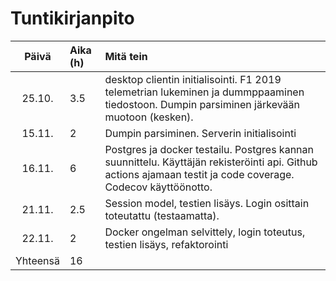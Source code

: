 # Tuntikirjanpito

| Päivä | Aika (h) | Mitä tein  |
| :----:|:-----| :-----|
| 25.10. | 3.5    | desktop clientin initialisointi. F1 2019 telemetrian lukeminen ja dummppaaminen tiedostoon. Dumpin parsiminen järkevään muotoon (kesken). |
| 15.11. | 2    | Dumpin parsiminen. Serverin initialisointi |
| 16.11. | 6    | Postgres ja docker testailu. Postgres kannan suunnittelu. Käyttäjän rekisteröinti api. Github actions ajamaan testit ja code coverage. Codecov käyttöönotto.  |
| 21.11. | 2.5    | Session model, testien lisäys. Login osittain toteutattu (testaamatta).  |
| 22.11. | 2    | Docker ongelman selvittely, login toteutus, testien lisäys, refaktorointi  |
| Yhteensä   | 16   | | 
